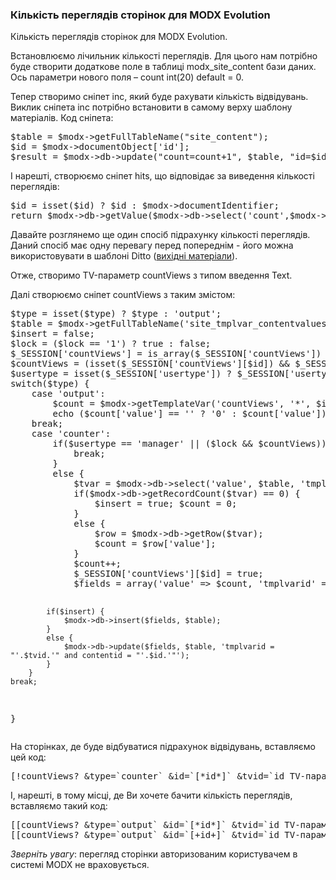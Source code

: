 
<meta http-equiv="Content-Type" content="text/html; charset=utf-8">
<h3>Кількість переглядів сторінок для MODX Evolution </h3>
Кількість переглядів сторінок для  MODX Evolution.
<p>Встановлюємо лічильник кількості переглядів. Для цього нам потрібно буде створити додаткове поле в таблиці <span class="text-bold">modx_site_content</span> бази даних. Ось параметри нового поля – <span class="text-bold">count int(20) default = 0</span>.</p>
<p>Тепер створимо сніпет <span class="text-bold">inc</span>, який буде рахувати кількість відвідувань. Виклик сніпета inc потрібно встановити в самому верху шаблону матеріалів. Код сніпета:</p>
<pre class="brush: php;">
$table = $modx->getFullTableName("site_content");
$id = $modx->documentObject['id'];
$result = $modx->db->update("count=count+1", $table, "id=$id");
</pre>
<p>І нарешті, створюємо сніпет  <span class="text-bold">hits</span>, що відповідає за виведення кількості переглядів:</p>
<pre class="brush: php;">
$id = isset($id) ? $id : $modx->documentIdentifier;
return $modx->db->getValue($modx->db->select('count',$modx->getFullTableName('site_content'),'id='.$id));
</pre>
<p>Давайте розглянемо ще один спосіб підрахунку кількості переглядів. Даний спосіб має одну перевагу перед попереднім - його можна використовувати в шаблоні Ditto (<a rel="nofollow" href="http://rekill.ru/modx/snippet-kolichestvo-prosmotrov" target="_blank">вихідні матеріали</a>).</p>
<p>Отже, створимо TV-параметр <span class="text-bold">countViews</span>
з типом введення Text.</p>
<p>Далі створюємо сніпет  <span class="text-bold">countViews</span> з таким змістом:</p>
<pre class="brush: php;">
$type = isset($type) ? $type : 'output'; 
$table = $modx->getFullTableName('site_tmplvar_contentvalues'); 
$insert = false; 
$lock = ($lock == '1') ? true : false; 
$_SESSION['countViews'] = is_array($_SESSION['countViews']) ? $_SESSION['countViews'] : array(); 
$countViews = (isset($_SESSION['countViews'][$id]) && $_SESSION['countViews'][$id] === true) ? true : false; 
$usertype = isset($_SESSION['usertype']) ? $_SESSION['usertype'] : 'user'; 
switch($type) { 
	case 'output': 
		$count = $modx->getTemplateVar('countViews', '*', $id); 
		echo ($count['value'] == '' ? '0' : $count['value']); 
	break; 
	case 'counter': 
		if($usertype == 'manager' || ($lock && $countViews)) {
			break;
		} 
		else {
			$tvar = $modx->db->select('value', $table, 'tmplvarid ="'.$tvid.'" and contentid="'.$id.'"'); 
			if($modx->db->getRecordCount($tvar) == 0) {
				$insert = true; $count = 0;
			} 
			else {
				$row = $modx->db->getRow($tvar); 
				$count = $row['value'];
			} 
			$count++; 
			$_SESSION['countViews'][$id] = true; 
			$fields = array('value'	=> $count, 'tmplvarid' => $tvid, 'contentid' => $id); 
 
			if($insert) {
				$modx->db->insert($fields, $table);
			} 
			else {
				$modx->db->update($fields, $table, 'tmplvarid = "'.$tvid.'" and contentid = "'.$id.'"');
			}
		} 
	break;
}
</pre>
<p>На сторінках, де буде відбуватися підрахунок відвідувань, вставляємо цей код:</p>
<pre class="brush: php;">
[!countViews? &type=`counter` &id=`[*id*]` &tvid=`id TV-параметра countViews`!]
</pre>
<p>І, нарешті, в тому місці, де Ви хочете бачити кількість переглядів, вставляємо такий код:</p>
<pre class="brush: php;">
[[countViews? &type=`output` &id=`[*id*]` &tvid=`id TV-параметра countViews`]] - в документі MODX
[[countViews? &type=`output` &id=`[+id+]` &tvid=`id TV-параметра countViews`]] - в шаблоні Ditto
</pre>
<p><em><span class="text-bold">Зверніть увагу</span></em>: перегляд сторінки авторизованим користувачем в системі MODX не враховується.</p>
